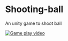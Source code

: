 # Shooting-ball
An unity game to shoot ball

[![Game play video](https://img.youtube.com/vi/SeAlzzOviHA/0.jpg)](https://www.youtube.com/watch?v=SeAlzzOviHA)
